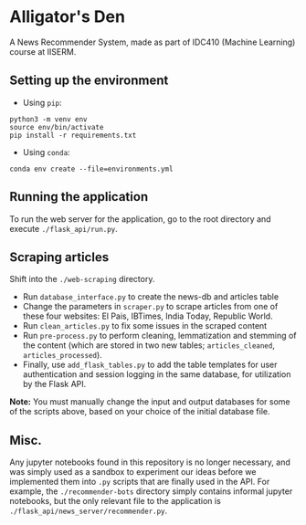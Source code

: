 # Alligator's Den

A News Recommender System, made as part of IDC410 (Machine Learning) course at IISERM.

## Setting up the environment

- Using `pip`:
```
python3 -m venv env
source env/bin/activate
pip install -r requirements.txt
```

- Using `conda`:
```
conda env create --file=environments.yml
```

## Running the application
To run the web server for the application, go to the root directory and execute `./flask_api/run.py`. 

## Scraping articles
Shift into the `./web-scraping` directory.
- Run `database_interface.py` to create the news-db and articles table
- Change the parameters in `scraper.py` to scrape articles from one of these four websites: El Pais, IBTimes, India Today, Republic World. 
- Run `clean_articles.py` to fix some issues in the scraped content
- Run `pre-process.py` to perform cleaning, lemmatization and stemming of the content (which are stored in two new tables; `articles_cleaned`, `articles_processed`). 
- Finally, use `add_flask_tables.py` to add the table templates for user authentication and session logging in the same database, for utilization by the Flask API.

**Note:** You must manually change the input and output databases for some of the scripts above, based on your choice of the initial database file.

## Misc.
Any jupyter notebooks found in this repository is no longer necessary, and was simply used as a sandbox to experiment our ideas before we implemented them into `.py` scripts that are finally used in the API. For example, the `./recommender-bots` directory simply contains informal jupyter notebooks, but the only relevant file to the application is `./flask_api/news_server/recommender.py`.